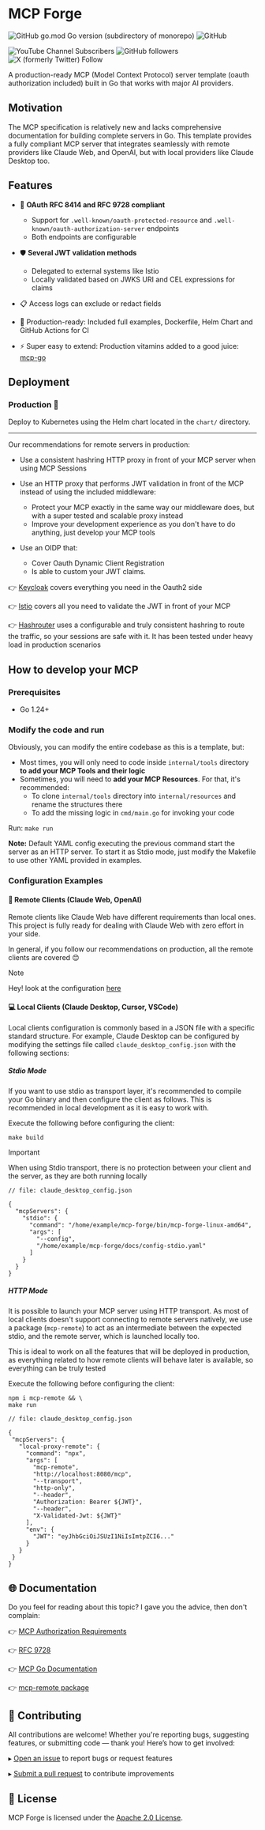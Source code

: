 # MCP Forge

![GitHub go.mod Go version (subdirectory of monorepo)](https://img.shields.io/github/go-mod/go-version/achetronic/mcp-forge)
![GitHub](https://img.shields.io/github/license/achetronic/mcp-forge)

![YouTube Channel Subscribers](https://img.shields.io/youtube/channel/subscribers/UCeSb3yfsPNNVr13YsYNvCAw?label=achetronic&link=http%3A%2F%2Fyoutube.com%2Fachetronic)
![GitHub followers](https://img.shields.io/github/followers/achetronic?label=achetronic&link=http%3A%2F%2Fgithub.com%2Fachetronic)
![X (formerly Twitter) Follow](https://img.shields.io/twitter/follow/achetronic?style=flat&logo=twitter&link=https%3A%2F%2Ftwitter.com%2Fachetronic)

A production-ready MCP (Model Context Protocol) server template (oauth authorization included) built in Go that works with major AI providers.

## Motivation
The MCP specification is relatively new and lacks comprehensive documentation for building complete servers in Go. 
This template provides a fully compliant MCP server that integrates seamlessly with remote providers like Claude Web, and OpenAI, 
but with local providers like Claude Desktop too.

## Features

- 🔐 **OAuth RFC 8414 and RFC 9728 compliant**
  - Support for `.well-known/oauth-protected-resource` and `.well-known/oauth-authorization-server` endpoints
  - Both endpoints are configurable

- 🛡️ **Several JWT validation methods**
  - Delegated to external systems like Istio
  - Locally validated based on JWKS URI and CEL expressions for claims

- 📋 Access logs can exclude or redact fields
- 🚀 Production-ready: Included full examples, Dockerfile, Helm Chart and GitHub Actions for CI
- ⚡ Super easy to extend: Production vitamins added to a good juice: [mcp-go](https://github.com/mark3labs/mcp-go)


## Deployment

### Production 🚀
Deploy to Kubernetes using the Helm chart located in the `chart/` directory.

---

Our recommendations for remote servers in production:

- Use a consistent hashring HTTP proxy in front of your MCP server when using MCP Sessions

- Use an HTTP proxy that performs JWT validation in front of the MCP instead of using the included middleware:
    - Protect your MCP exactly in the same way our middleware does, but with a super tested and scalable proxy instead
    - Improve your development experience as you don't have to do anything, just develop your MCP tools

- Use an OIDP that:
    - Cover Oauth Dynamic Client Registration
    - Is able to custom your JWT claims.

👉 [Keycloak](https://github.com/keycloak/keycloak) covers everything you need in the Oauth2 side

👉 [Istio](https://github.com/istio/istio) covers all you need to validate the JWT in front of your MCP

👉 [Hashrouter](https://github.com/achetronic/hashrouter) uses a configurable and truly consistent hashring to route the
traffic, so your sessions are safe with it. It has been tested under heavy load in production scenarios


## How to develop your MCP

### Prerequisites
- Go 1.24+

### Modify the code and run

Obviously, you can modify the entire codebase as this is a template, but:
- Most times, you will only need to code inside `internal/tools` directory **to add your MCP Tools and their logic**
- Sometimes, you will need to **add your MCP Resources**. For that, it's recommended: 
  - To clone `internal/tools` directory into `internal/resources` and rename the structures there
  - To add the missing logic in `cmd/main.go` for invoking your code

Run: `make run`

**Note:** Default YAML config executing the previous command start the server as an HTTP server. 
To start it as Stdio mode, just modify the Makefile to use other YAML provided in examples.

### Configuration Examples

#### 🔗 Remote Clients (Claude Web, OpenAI)

Remote clients like Claude Web have different requirements than local ones. 
This project is fully ready for dealing with Claude Web with zero effort in your side.

In general, if you follow our recommendations on production, all the remote clients are covered 😊

> [!NOTE]  
> Hey! look at the configuration [here](./docs/config-http.yaml)

#### 💻 Local Clients (Claude Desktop, Cursor, VSCode)

Local clients configuration is commonly based in a JSON file with a specific standard structure. For example,
Claude Desktop can be configured by modifying the settings file called `claude_desktop_config.json` with the following sections:

##### Stdio Mode

If you want to use stdio as transport layer, it's recommended to compile your Go binary and then configure the client
as follows. This is recommended in local development as it is easy to work with.

Execute the following before configuring the client:

```console
make build
```

> [!IMPORTANT]
> When using Stdio transport, there is no protection between your client and the server, as they are both running locally

```json5
// file: claude_desktop_config.json

{
  "mcpServers": {
    "stdio": {
      "command": "/home/example/mcp-forge/bin/mcp-forge-linux-amd64",
      "args": [
        "--config",
        "/home/example/mcp-forge/docs/config-stdio.yaml"
      ]
    }
  }
}
```

##### HTTP Mode

It is possible to launch your MCP server using HTTP transport. As most of local clients doesn't support connecting to
remote servers natively, we use a package (`mcp-remote`) to act as an intermediate between the expected stdio, 
and the remote server, which is launched locally too.

This is ideal to work on all the features that will be deployed in production, as everything related to how remote clients 
will behave later is available, so everything can be truly tested

Execute the following before configuring the client:

```console
npm i mcp-remote && \
make run
```

```json5
// file: claude_desktop_config.json

{
 "mcpServers": {
   "local-proxy-remote": {
     "command": "npx",
     "args": [
       "mcp-remote",
       "http://localhost:8080/mcp",
       "--transport",
       "http-only",
       "--header",
       "Authorization: Bearer ${JWT}",
       "--header",
       "X-Validated-Jwt: ${JWT}"
     ],
     "env": {
       "JWT": "eyJhbGciOiJSUzI1NiIsImtpZCI6..."
     }
   }
 }
}
```


## 🌐 Documentation

Do you feel for reading about this topic? I gave you the advice, then don't complain:

👉 [MCP Authorization Requirements](https://modelcontextprotocol.io/specification/2025-06-18/basic/authorization#overview)

👉 [RFC 9728](https://datatracker.ietf.org/doc/rfc9728/)

👉 [MCP Go Documentation](https://mcp-go.dev/getting-started)

👉 [mcp-remote package](https://www.npmjs.com/package/mcp-remote)


## 🤝 Contributing

All contributions are welcome! Whether you're reporting bugs, suggesting features, or submitting code — thank you! Here’s how to get involved:

▸ [Open an issue](https://github.com/achetronic/mcp-forge/issues/new) to report bugs or request features

▸ [Submit a pull request](https://github.com/achetronic/mcp-forge/pulls) to contribute improvements


## 📄 License

MCP Forge is licensed under the [Apache 2.0 License](./LICENSE).
